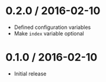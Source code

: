 0.2.0 / 2016-02-10
==================

- Defined configuration variables
- Make `index` variable optional


0.1.0 / 2016-02-10
==================

- Initial release

